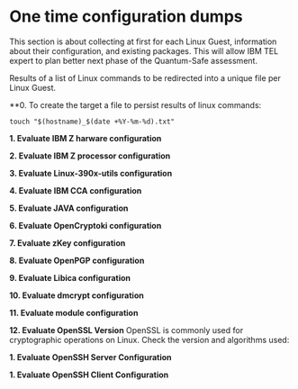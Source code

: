 # One time configuration dumps
This section is about collecting at first for each Linux Guest, information about their configuration, and existing packages. This will allow IBM TEL expert to plan better next phase of the Quantum-Safe assessment.

Results of a list of Linux commands to be redirected into a unique file per Linux Guest.

**0. To create the target a file to persist results of linux commands:
```
touch "$(hostname)_$(date +%Y-%m-%d).txt"
```

**1. Evaluate IBM Z harware configuration**

**2. Evaluate IBM Z processor configuration**

**3. Evaluate Linux-390x-utils configuration**

**4. Evaluate IBM CCA configuration**

**5. Evaluate JAVA configuration**

**6. Evaluate OpenCryptoki configuration**

**7. Evaluate zKey configuration**

**8. Evaluate OpenPGP configuration**

**9. Evaluate Libica configuration**

**10. Evaluate dmcrypt configuration**

**11. Evaluate module configuration**

**12. Evaluate OpenSSL Version**
OpenSSL is commonly used for cryptographic operations on Linux. Check the version and algorithms used:


**1. Evaluate OpenSSH Server Configuration**

**1. Evaluate OpenSSH Client Configuration**
